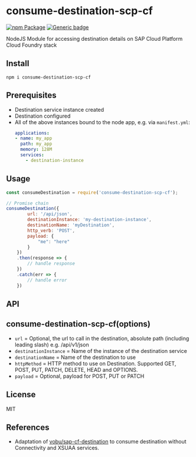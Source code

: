 # consume-destination-scp-cf
[![npm Package](https://img.shields.io/npm/v/consume-destination-scp-cf.svg)](https://www.npmjs.com/package/consume-destination-scp-cf)
[![Generic badge](https://img.shields.io/badge/Contributions-Welcome-brightgreen.svg)](CONTRIBUTING.md)

NodeJS Module for accessing destination details on SAP Cloud Platform Cloud Foundry stack

## Install
~~~
npm i consume-destination-scp-cf
~~~

## Prerequisites
- Destination service instance created
- Destination configured
- All of the above instances bound to the node app, e.g. via `manifest.yml`:
  ~~~ yaml
  applications:
  - name: my_app
    path: my_app
    memory: 128M
    services:
      - destination-instance
  ~~~  
  
## Usage
~~~ js
const consumeDestination = require('consume-destination-scp-cf');

// Promise chain
consumeDestination({
        url: '/api/json',
        destinationInstance: 'my-destination-instance',
        destinationName: 'myDestination',
        http_verb: 'POST',
        payload: {
            "me": "here"
        }
    })
    .then(response => {
        // handle response
    })
    .catch(err => {
        // handle error
    })
~~~

## API
## consume-destination-scp-cf(options)
- `url` = Optional, the url to call in the destination, absolute path (including leading slash) e.g. /api/v1/json
- `destinationInstance` = Name of the instance of the destination service
- `destinationName` = Name of the destination to use
- `httpMethod` = HTTP method to use on Destination. Supported GET, POST, PUT, PATCH, DELETE, HEAD and OPTIONS.
- `payload` = Optional, payload for POST, PUT or PATCH

## License
MIT

## References
- Adaptation of [vobu/sap-cf-destination](https://github.com/vobu/sap-cf-destination) to consume destination without Connectivity and XSUAA services.